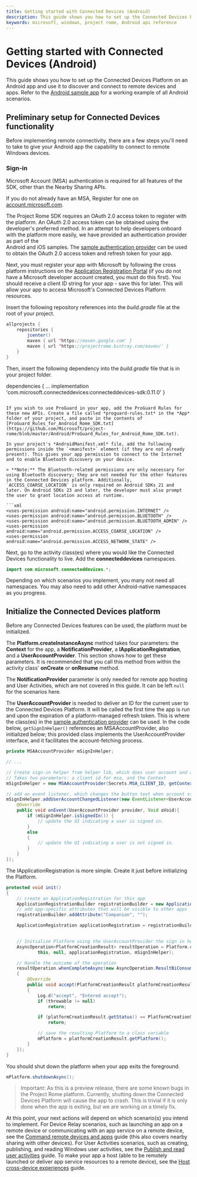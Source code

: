 ```yaml
---
title: Getting started with Connected Devices (Android)
description: This guide shows you how to set up the Connected Devices Platform on an Android app and use it to discover and connect to remote devices and apps.
keywords: microsoft, windows, project rome, Android api reference 
---
```


# Getting started with Connected Devices (Android)
This guide shows you how to set up the Connected Devices Platform on an Android app and use it to discover and connect to remote devices and apps. Refer to the [Android sample app](TBDGH) for a working example of all Android scenarios.


## Preliminary setup for Connected Devices functionality

Before implementing remote connectivity, there are a few steps you'll need to take to give your Android app the capability to connect to remote Windows devices.

### Sign-in

Microsoft Account (MSA) authentication is required for all features of the SDK, other than the Nearby Sharing APIs. 

If you do not already have an MSA, Register for one on [account.microsoft.com](https://account.microsoft.com/account).

The Project Rome SDK requires an OAuth 2.0 access token to register with the platform. An OAuth 2.0 access token can be obtained using the developer's preferred method. In an attempt to help developers onboard with the platform more easily, we have provided an authentication provider as part of the  
Android and iOS samples. The [sample authentication provider](https://github.com/Microsoft/project-rome/tree/master/Android/samples/account-provider-sample) can be used to obtain the OAuth 2.0 access token and refresh token for your app.

Next, you must register your app with Microsoft by following the cross platform instructions on the [Application Registration Portal](https://apps.dev.microsoft.com/) (if you do not have a Microsoft developer account created, you must do this first). You should receive a client ID string for your app - save this for later. This will allow your app to access Microsoft's Connected Devices Platform resources. 

Insert the following repository references into the *build.gradle* file at the root of your project.

```java
allprojects {
    repositories {
        jcenter()
        maven { url 'https://maven.google.com' }
        maven { url 'https://projectrome.bintray.com/maven/' }
    }
}
```
Then, insert the following dependency into the _build.gradle_ file that is in your project folder.

dependencies { 
    ...
    implementation 'com.microsoft.connecteddevices:connecteddevices-sdk:0.11.0'
}
```

If you wish to use ProGuard in your app, add the ProGuard Rules for these new APIs. Create a file called *proguard-rules.txt* in the *App* folder of your project, and paste in the contents of [ProGuard_Rules_for_Android_Rome_SDK.txt](https://github.com/Microsoft/project-rome/blob/master/Android/ProGuard_Rules_for_Android_Rome_SDK.txt).

In your project's *AndroidManifest.xml* file, add the following permissions inside the `<manifest>` element (if they are not already present). This gives your app permission to connect to the Internet and to enable Bluetooth discovery on your device.

> **Note:** The Bluetooth-related permissions are only necessary for using Bluetooth discovery; they are not needed for the other features in the Connected Devices platform. Additionally, `ACCESS_COARSE_LOCATION` is only required on Android SDKs 21 and later. On Android SDKs 23 and later, the developer must also prompt the user to grant location access at runtime.

```xml
<uses-permission android:name="android.permission.INTERNET" />
<uses-permission android:name="android.permission.BLUETOOTH" />
<uses-permission android:name="android.permission.BLUETOOTH_ADMIN" />
<uses-permission android:name="android.permission.ACCESS_COARSE_LOCATION" />
<uses-permission android:name="android.permission.ACCESS_NETWORK_STATE" />
```

Next, go to the activity class(es) where you would like the Connected Devices functionality to live. Add the **connecteddevices** namespaces.

```java
import com.microsoft.connecteddevices.*;
```

Depending on which scenarios you implement, you many not need all namespaces. You may also need to add other Android-native namespaces as you progress.


## Initialize the Connected Devices platform

Before any Connected Devices features can be used, the platform must be initialized. 

The **Platform.createInstanceAsync** method takes four parameters: the **Context** for the app, a **NotificationProvider**, a **IApplicationRegistration**, and a **UserAccountProvider**. This section shows how to get these parameters. It is recommended that you call this method from within the activity class' **onCreate** or **onResume** method.

The **NotificationProvider** parameter is only needed for remote app hosting and User Activities, which are not covered in this guide. It can be left `null` for the scenarios here.


The **UserAccountProvider** is needed to deliver an ID for the current user to the Connected Devices Platform. It will be called the first time the app is run and upon the expiration of a platform-managed refresh token. This is where the class(es) in the [sample authentication provider](https://github.com/Microsoft/project-rome/tree/master/Android/samples/account-provider-sample) can be used. In the code below, `getSignInHelper()` references an MSAAccountProvider, also initialized below; this provided class implements the UserAccountProvider interface, and it facilitates the account-fetching process.

```Java
private MSAAccountProvider mSignInHelper;

// ...

// Create sign-in helper from helper lib, which does user account and access token management for us
// Takes two parameters: a client id for msa, and the Context
mSignInHelper = new MSAAccountProvider(Secrets.MSA_CLIENT_ID, getContext());

// add an event listener, which changes the button text when account state changes
mSignInHelper.addUserAccountChangedListener(new EventListener<UserAccountProvider, Void>() {
    @Override
    public void onEvent(UserAccountProvider provider, Void aVoid){
        if (mSignInHelper.isSignedIn()) {
            // update the UI indicating a user is signed in.
        }
        else
        {
            // update the UI indicating a user is not signed in.
        }
    }
});
```

The IApplicationRegistration is more simple. Create it just before initializing the Platform.

```Java
protected void init()
{
    // create an ApplicationRegistration for this app
    ApplicationRegistrationBuilder registrationBuilder = new ApplicationRegistrationBuilder();
    // add app-specific attributes that will be visible to other apps
    registrationBuilder.addAttribute("Companion", "");

    ApplicationRegistration applicationRegistration = registrationBuilder.buildRegistration();

    
    // Initialize Platform using the UserAccountProvider the sign in helper provides
    AsyncOperation<PlatformCreationResult> resultOperation = Platform.createInstanceAsync(
            this, null, applicationRegistration, mSignInHelper);

    // Handle the outcome of the operation
    resultOperation.whenCompleteAsync(new AsyncOperation.ResultBiConsumer<PlatformCreationResult, Throwable>()
    {
        @Override
        public void accept(PlatformCreationResult platformCreationResult, Throwable throwable) throws Throwable
        {
            Log.d("accept", "Entered accept");
            if (throwable != null)
                return;

            if (platformCreationResult.getStatus() == PlatformCreationStatus.FAILURE)
                return;

            // save the resulting Platform to a class variable
            mPlatform = platformCreationResult.getPlatform();
        }
    });
}
```

You should shut down the platform when your app exits the foreground.

```Java
mPlatform.shutdownAsync();
```

> Important: As this is a preview release, there are some known bugs in the Project Rome platform. Currently, shutting down the Connected Devices Platform will cause the app to crash. This is trivial if it is only done when the app is exiting, but we are working on a timely fix. 


At this point, your next actions will depend on which scenario(s) you intend to implement. For Device Relay scenarios, such as launching an app on a remote device or communicating with an app service on a remote device, see the [Command remote devices and apps](command-remote-devices-and-apps-android.md) guide (this also covers nearby sharing with other devices). For User Activities scenarios, such as creating, publishing, and reading Windows user activities, see the [Publish and read user activities](user-activities-android.md) guide. To make your app a host (able to be remotely launched or deliver app service resources to a remote device), see the [Host cross-device experiences](hosting-android.md) guide.
